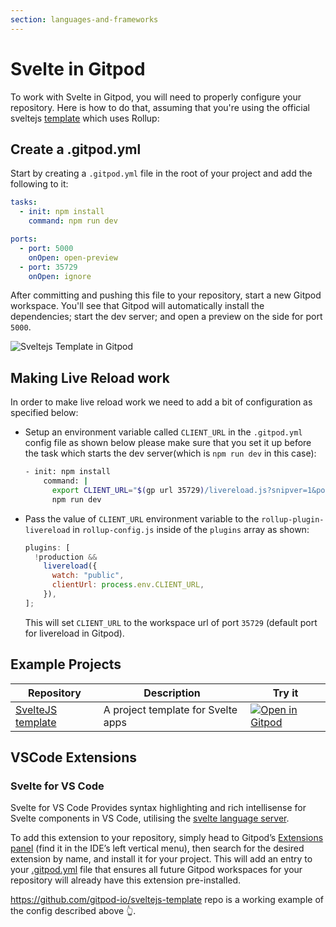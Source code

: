 ```yaml
---
section: languages-and-frameworks
---
```


# Svelte in Gitpod

To work with Svelte in Gitpod, you will need to properly configure your repository. Here is how to do that, assuming that you're using the official sveltejs [template](https://github.com/sveltejs/template) which uses Rollup:

## Create a .gitpod.yml

Start by creating a `.gitpod.yml` file in the root of your project and add the following to it:

```yml
tasks:
  - init: npm install
    command: npm run dev

ports:
  - port: 5000
    onOpen: open-preview
  - port: 35729
    onOpen: ignore
```

After committing and pushing this file to your repository, start a new Gitpod workspace. You'll see that Gitpod will automatically install the dependencies; start the dev server; and open a preview on the side for port `5000`.

![Sveltejs Template in Gitpod](.../../../static/images/docs/svelte-template-in-gitpod.png)

## Making Live Reload work

In order to make live reload work we need to add a bit of configuration as specified below:

- Setup an environment variable called `CLIENT_URL` in the `.gitpod.yml` config file as shown below please make sure that you set it up before the task which starts the dev server(which is `npm run dev` in this case):

  ```bash
  - init: npm install
      command: |
        export CLIENT_URL="$(gp url 35729)/livereload.js?snipver=1&port=443"
        npm run dev
  ```

- Pass the value of `CLIENT_URL` environment variable to the `rollup-plugin-livereload` in `rollup-config.js` inside of the `plugins` array as shown:
  ```js
  plugins: [
    !production &&
      livereload({
        watch: "public",
        clientUrl: process.env.CLIENT_URL,
      }),
  ];
  ```
  This will set `CLIENT_URL` to the workspace url of port `35729` (default port for livereload in Gitpod).

## Example Projects

<div class="table-container">

| Repository                                                          | Description                        | Try it                                                                                                                              |
| ------------------------------------------------------------------- | ---------------------------------- | ----------------------------------------------------------------------------------------------------------------------------------- |
| [SvelteJS template](https://github.com/gitpod-io/sveltejs-template) | A project template for Svelte apps | [![Open in Gitpod](https://gitpod.io/button/open-in-gitpod.svg)](https://gitpod.io/#https://github.com/gitpod-io/sveltejs-template) |

</div>

## VSCode Extensions

### Svelte for VS Code

Svelte for VS Code Provides syntax highlighting and rich intellisense for Svelte components in VS Code, utilising the [svelte language server](https://github.com/sveltejs/language-tools/tree/master/packages/language-server).

To add this extension to your repository, simply head to Gitpod’s [Extensions panel](https://www.gitpod.io/docs/vscode-extensions/) (find it in the IDE’s left vertical menu), then search for the desired extension by name, and install it for your project. This will add an entry to your [.gitpod.yml](https://www.gitpod.io/docs/config-gitpod-file/) file that ensures all future Gitpod workspaces for your repository will already have this extension pre-installed.

https://github.com/gitpod-io/sveltejs-template repo is a working example of the config described above <span aria-hidden="true">👆</span>.
